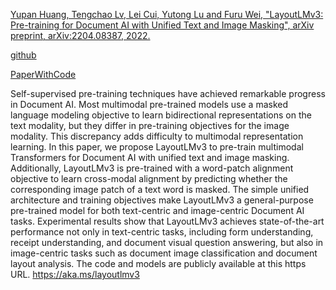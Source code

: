 [Yupan Huang, Tengchao Lv, Lei Cui, Yutong Lu and Furu Wei, "LayoutLMv3: Pre-training for Document AI with Unified Text and Image Masking", arXiv preprint, arXiv:2204.08387, 2022.](https://arxiv.org/pdf/2204.08387)

[github](https://aka.ms/layoutlmv3)

[PaperWithCode](https://paperswithcode.com/paper/layoutlmv3-pre-training-for-document-ai-with)

Self-supervised pre-training techniques have achieved remarkable progress in Document AI. Most multimodal pre-trained models use a masked language modeling objective to learn bidirectional representations on the text modality, but they differ in pre-training objectives for the image modality. This discrepancy adds difficulty to multimodal representation learning. In this paper, we propose LayoutLMv3 to pre-train multimodal Transformers for Document AI with unified text and image masking. Additionally, LayoutLMv3 is pre-trained with a word-patch alignment objective to learn cross-modal alignment by predicting whether the corresponding image patch of a text word is masked. The simple unified architecture and training objectives make LayoutLMv3 a general-purpose pre-trained model for both text-centric and image-centric Document AI tasks. Experimental results show that LayoutLMv3 achieves state-of-the-art performance not only in text-centric tasks, including form understanding, receipt understanding, and document visual question answering, but also in image-centric tasks such as document image classification and document layout analysis. The code and models are publicly available at this https URL. https://aka.ms/layoutlmv3

